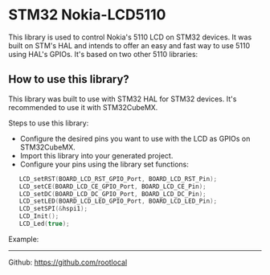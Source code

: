 # STM32 Nokia-LCD5110

This library is used to control Nokia's 5110 LCD on STM32 devices. It was built on STM's HAL and intends to offer an 
easy and fast way to use 5110 using HAL's GPIOs. It's based on two other 5110 libraries:

## How to use this library?
This library was built to use with STM32 HAL for STM32 devices. It's recommended to use it with STM32CubeMX.

Steps to use this library:
* Configure the desired pins you want to use with the LCD as GPIOs on STM32CubeMX.
* Import this library into your generated project.
* Configure your pins using the library set functions:

~~~ c
   LCD_setRST(BOARD_LCD_RST_GPIO_Port, BOARD_LCD_RST_Pin);
   LCD_setCE(BOARD_LCD_CE_GPIO_Port, BOARD_LCD_CE_Pin);
   LCD_setDC(BOARD_LCD_DC_GPIO_Port, BOARD_LCD_DC_Pin);
   LCD_setLED(BOARD_LCD_LED_GPIO_Port, BOARD_LCD_LED_Pin);
   LCD_setSPI(&hspi1);
   LCD_Init();
   LCD_Led(true);
~~~


Example:

--------------------
Github: https://github.com/rootlocal

